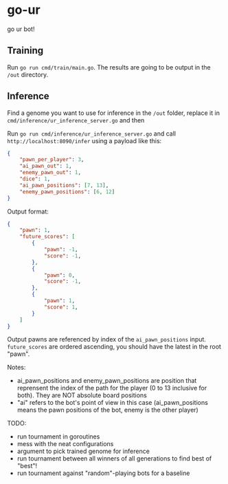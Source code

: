 # go-ur
 go ur bot!

## Training
Run `go run cmd/train/main.go`. The results are going to be output in the `/out` directory.

## Inference
Find a genome you want to use for inference in the `/out` folder, replace it in `cmd/inference/ur_inference_server.go` and then

Run `go run cmd/inference/ur_inference_server.go` and call `http://localhost:8090/infer` using a payload like this:

```json
{
	"pawn_per_player": 3,
	"ai_pawn_out": 1,
	"enemy_pawn_out": 1,
	"dice": 1,
	"ai_pawn_positions": [7, 13],
	"enemy_pawn_positions": [6, 12]
}
```

Output format:
```json
{
	"pawn": 1,
	"future_scores": [
		{
			"pawn": -1,
			"score": -1,
		},
		{
			"pawn": 0,
			"score": -1,
		},
		{
			"pawn": 1,
			"score": 1,
		}
	]
}
```

Output pawns are referenced by index of the `ai_pawn_positions` input.
`future_scores` are ordered ascending, you should have the latest in the root "pawn".

Notes: 

- ai_pawn_positions and enemy_pawn_positions are position that reprensent the index of the path for the player (0 to 13 inclusive for both). They are NOT absolute board positions
- "ai" refers to the bot's point of view in this case (ai_pawn_positions means the pawn positions of the bot, enemy is the other player)

TODO:
- run tournament in goroutines
- mess with the neat configurations
- argument to pick trained genome for inference
- run tournament between all winners of all generations to find best of "best"!
- run tournament against "random"-playing bots for a baseline